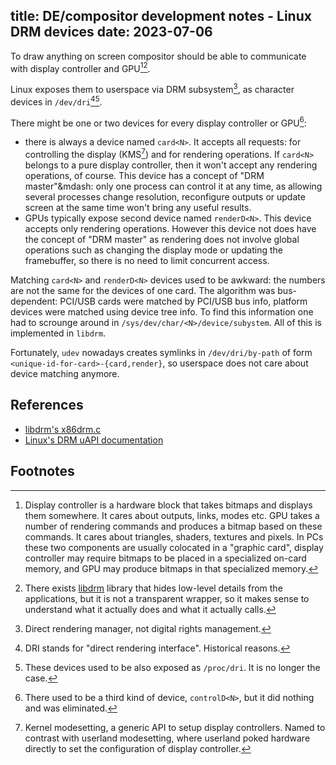 title: DE/compositor development notes - Linux DRM devices
date: 2023-07-06
----
To draw anything on screen compositor should be able to communicate with display
controller and GPU[^dispgpu][^libdrm].

Linux exposes them to userspace via DRM subsystem[^drm], as
character devices in `/dev/dri`[^dri][^proc].

There might be one or two devices for every display controller or GPU[^control]:
- there is always a device named `card<N>`. It accepts all requests:
  for controlling the display (KMS[^kms]) and for rendering operations.
  If `card<N>` belongs to a pure display controller, then it won't accept
  any rendering operations, of course. This device has a concept of
  "DRM master"&mdash: only one process can control it at any time,
  as allowing several processes change resolution, reconfigure outputs
  or update screen at the same time won't bring any useful results.
- GPUs typically expose second device named `renderD<N>`. This device
  accepts only rendering operations. However this device not does have the
  concept of "DRM master" as rendering does not involve global operations
  such as changing the display mode or updating the framebuffer, so there
  is no need to limit concurrent access.

Matching `card<N>` and `renderD<N>` devices used to be awkward: the numbers
are not the same for the devices of one card. The algorithm was bus-dependent:
PCI/USB cards were matched by PCI/USB bus info, platform devices were matched
using device tree info. To find this information one had to scrounge around
in `/sys/dev/char/<N>/device/subystem`. All of this is implemented in `libdrm`.

Fortunately, `udev` nowadays creates symlinks in `/dev/dri/by-path` of form
`<unique-id-for-card>-{card,render}`, so userspace does not care about device
matching anymore.

## References
- [libdrm's x86drm.c](https://cgit.freedesktop.org/drm/libdrm/tree/xf86drm.c)
- [Linux's DRM uAPI documentation](https://dri.freedesktop.org/docs/drm/gpu/drm-uapi.html)

## Footnotes

[^dispgpu]:
	Display controller is a hardware block that takes bitmaps and displays them
	somewhere. It cares about outputs, links, modes etc. GPU takes a number of
	rendering commands and produces a bitmap based on these commands. It cares
	about triangles, shaders, textures and pixels. In PCs these two components
	are usually colocated in a "graphic card", display controller may require
	bitmaps to be placed in a specialized on-card memory, and GPU may produce
	bitmaps in that specialized memory.
[^libdrm]:
	There exists [libdrm](https://cgit.freedesktop.org/drm/libdrm/) library that
	hides low-level details from the applications, but it is not a transparent
	wrapper, so it makes sense to understand what it actually does and what
	it actually calls.
[^drm]:
    Direct rendering manager, not digital rights management.
[^dri]:
    DRI stands for "direct rendering interface". Historical reasons.
[^proc]:
	These devices used to be also exposed as `/proc/dri`. It is no longer the case.
[^control]:
	There used to be a third kind of device, `controlD<N>`, but it did nothing
	and was eliminated.
[^kms]:
	Kernel modesetting, a generic API to setup display controllers. Named
	to contrast with userland modesetting, where userland poked hardware
	directly to set the configuration of display controller.
